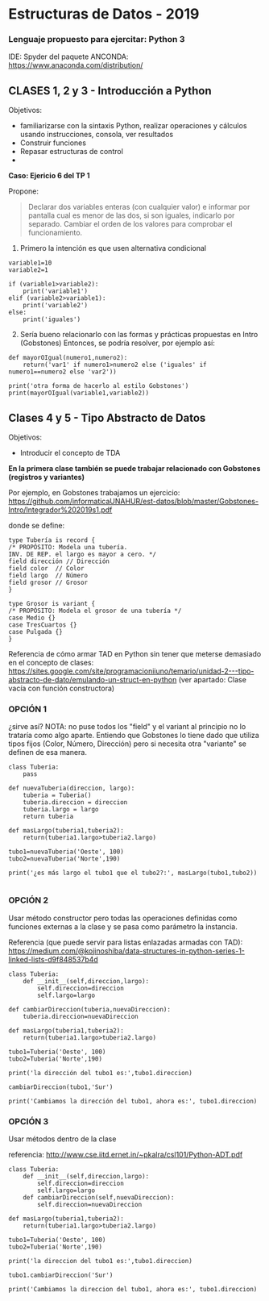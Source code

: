 # Estructuras de Datos - 2019

### Lenguaje propuesto para ejercitar: Python 3
IDE: Spyder del paquete ANCONDA: https://www.anaconda.com/distribution/


## CLASES 1, 2 y 3 - Introducción a Python 

Objetivos: 
* familiarizarse con la sintaxis Python, realizar operaciones y cálculos usando instrucciones, consola, ver resultados
* Construir funciones
* Repasar estructuras de control
* 

**Caso: Ejericio 6 del TP 1**

Propone: 
>Declarar dos variables enteras (con cualquier valor) e informar por pantalla cual es menor de las dos, si son iguales, indicarlo por separado. Cambiar el orden de los valores para comprobar el funcionamiento.


1) Primero la intención es que usen alternativa condicional
```
variable1=10
variable2=1

if (variable1>variable2):
    print('variable1')
elif (variable2>variable1):
    print('variable2')
else:
    print('iguales')
```

2) Sería bueno relacionarlo con las formas y prácticas propuestas en Intro (Gobstones)
Entonces, se podría resolver, por ejemplo así:
```
def mayorOIgual(numero1,numero2):
    return('var1' if numero1>numero2 else ('iguales' if numero1==numero2 else 'var2'))

print('otra forma de hacerlo al estilo Gobstones')
print(mayorOIgual(variable1,variable2))
```

## Clases 4 y 5  - Tipo Abstracto de Datos

Objetivos:
 * Introducir el concepto de TDA

**En la primera clase también se puede trabajar relacionado con Gobstones (registros y variantes)**

Por ejemplo, en Gobstones trabajamos un ejercicio: https://github.com/informaticaUNAHUR/est-datos/blob/master/Gobstones-Intro/Integrador%202019s1.pdf

donde se define:

```
type Tubería is record {
/* PROPÓSITO: Modela una tubería.
INV. DE REP. el largo es mayor a cero. */
field dirección // Dirección
field color  // Color
field largo  // Número
field grosor // Grosor
}

type Grosor is variant {
/* PROPÓSITO: Modela el grosor de una tubería */
case Medio {}
case TresCuartos {}
case Pulgada {}
}

```


Referencia de cómo armar TAD en Python sin tener que meterse demasiado en el concepto de clases:
https://sites.google.com/site/programacioniiuno/temario/unidad-2---tipo-abstracto-de-dato/emulando-un-struct-en-python
(ver apartado: Clase vacía con función constructora)

### OPCIÓN 1 
¿sirve así? NOTA: no puse todos los "field" y el variant al principio no lo trataría como algo aparte. Entiendo que Gobstones lo tiene dado que utiliza tipos fijos (Color, Número, Dirección) pero si necesita otra "variante" se definen de esa manera. 

```
class Tuberia:
    pass

def nuevaTuberia(direccion, largo):
    tuberia = Tuberia()
    tuberia.direccion = direccion
    tuberia.largo = largo
    return tuberia

def masLargo(tuberia1,tuberia2):
    return(tuberia1.largo>tuberia2.largo)

tubo1=nuevaTuberia('Oeste', 100)
tubo2=nuevaTuberia('Norte',190)

print('¿es más largo el tubo1 que el tubo2?:', masLargo(tubo1,tubo2))


```

### OPCIÓN 2

Usar método constructor pero todas las operaciones definidas como funciones externas a la clase y se pasa como parámetro la instancia.

Referencia (que puede servir para listas enlazadas armadas con TAD): https://medium.com/@kojinoshiba/data-structures-in-python-series-1-linked-lists-d9f848537b4d

```
class Tuberia:
	def __init__(self,direccion,largo):
		self.direccion=direccion
		self.largo=largo
		
def cambiarDireccion(tuberia,nuevaDireccion):
	tuberia.direccion=nuevaDireccion

def masLargo(tuberia1,tuberia2):
	return(tuberia1.largo>tuberia2.largo)

tubo1=Tuberia('Oeste', 100)
tubo2=Tuberia('Norte',190)

print('la dirección del tubo1 es:',tubo1.direccion)

cambiarDireccion(tubo1,'Sur')

print('Cambiamos la dirección del tubo1, ahora es:', tubo1.direccion)
```
### OPCIÓN 3

Usar métodos dentro de la clase

referencia: http://www.cse.iitd.ernet.in/~pkalra/csl101/Python-ADT.pdf

```
class Tuberia:
	def __init__(self,direccion,largo):
		self.direccion=direccion
		self.largo=largo
	def cambiarDireccion(self,nuevaDireccion):
		self.direccion=nuevaDireccion

def masLargo(tuberia1,tuberia2):
	return(tuberia1.largo>tuberia2.largo)

tubo1=Tuberia('Oeste', 100)
tubo2=Tuberia('Norte',190)

print('la direccion del tubo1 es:',tubo1.direccion)

tubo1.cambiarDireccion('Sur')

print('Cambiamos la direccion del tubo1, ahora es:', tubo1.direccion)
````


